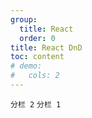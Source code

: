 ```yaml
---
group:
  title: React
  order: 0
title: React DnD
toc: content
# demo:
#   cols: 2
---
```


<code src="./_react-dnd/demo2.tsx">分栏 2</code>
<code src="./_react-dnd/demo1.tsx">分栏 1</code>
